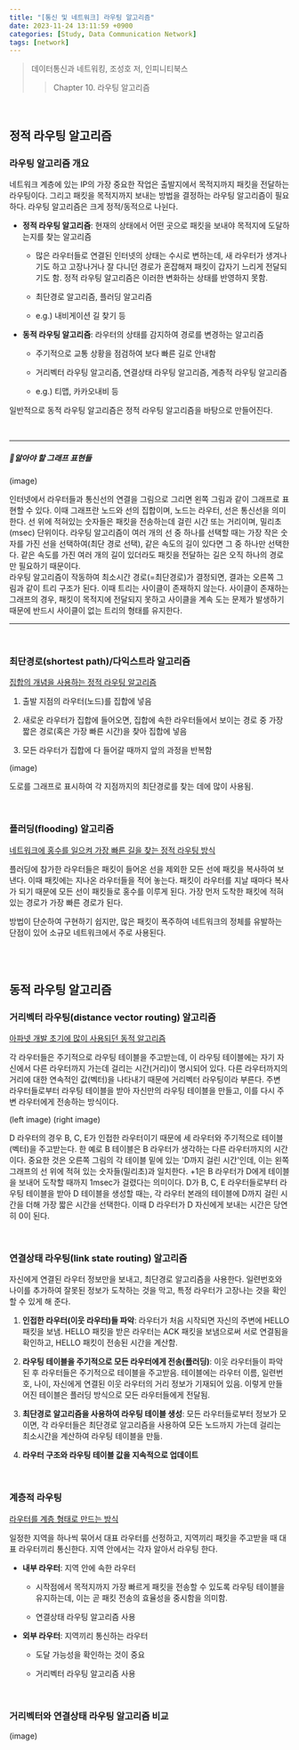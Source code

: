 ```yaml
---
title: "[통신 및 네트워크] 라우팅 알고리즘"
date: 2023-11-24 13:11:59 +0900
categories: [Study, Data Communication Network]
tags: [network]
---
```


> 데이터통신과 네트워킹, 조성호 저, 인피니티북스
> 
> > Chapter 10. 라우팅 알고리즘

<br>

## **정적 라우팅 알고리즘**

### **라우팅 알고리즘 개요**

네트워크 계층에 있는 IP의 가장 중요한 작업은 출발지에서 목적지까지 패킷을 전달하는 라우팅이다. 그리고 패킷을 목적지까지 보내는 방법을 결정하는 라우팅 알고리즘이 필요하다. 라우팅 알고리즘은 크게 정적/동적으로 나뉜다.

- **정적 라우팅 알고리즘**: 현재의 상태에서 어떤 곳으로 패킷을 보내야 목적지에 도달하는지를 찾는 알고리즘
  
  - 많은 라우터들로 연결된 인터넷의 상태는 수시로 변하는데, 새 라우터가 생겨나기도 하고 고장나거나 잘 다니던 경로가 혼잡해져 패킷이 갑자기 느리게 전달되기도 함. 정적 라우팅 알고리즘은 이러한 변화하는 상태를 반영하지 못함.
  
  - 최단경로 알고리즘, 플러딩 알고리즘
  
  - e.g.) 내비게이션 길 찾기 등

- **동적 라우팅 알고리즘**: 라우터의 상태를 감지하여 경로를 변경하는 알고리즘
  
  - 주기적으로 교통 상황을 점검하여 보다 빠른 길로 안내함
  
  - 거리벡터 라우팅 알고리즘, 연결상태 라우팅 알고리즘, 계층적 라우팅 알고리즘
  
  - e.g.) 티맵, 카카오내비 등

일반적으로 동적 라우팅 알고리즘은 정적 라우팅 알고리즘을 바탕으로 만들어진다.

<br>

---

##### 📌알아야 할 그래프 표현들

(image)

인터넷에서 라우터들과 통신선의 연결을 그림으로 그리면 왼쪽 그림과 같이 그래프로 표현할 수 있다. 이때 그래프란 노드와 선의 집합이며, 노드는 라우터, 선은 통신선을 의미한다. 선 위에 적혀있는 숫자들은 패킷을 전송하는데 걸린 시간 또는 거리이며, 밀리초(msec) 단위이다. 라우팅 알고리즘이 여러 개의 선 중 하나를 선택할 때는 가장 작은 숫자를 가진 선을 선택하여(최단 경로 선택), 같은 속도의 길이 있다면 그 중 하나만 선택한다. 같은 속도를 가진 여러 개의 길이 있더라도 패킷을 전달하는 길은 오직 하나의 경로만 필요하기 때문이다.  
라우팅 알고리즘이 작동하여 최소시간 경로(=최단경로)가 결정되면, 결과는 오른쪽 그림과 같이 트리 구조가 된다. 이때 트리는 사이클이 존재하지 않는다. 사이클이 존재하는 그래프의 경우, 패킷이 목적지에 전달되지 못하고 사이클을 계속 도는 문제가 발생하기 때문에 반드시 사이클이 없는 트리의 형태를 유지한다.

---

<br>

### **최단경로(shortest path)/다익스트라 알고리즘**

<u>집합의 개념을 사용하는 정적 라우팅 알고리즘</u>

1. 출발 지점의 라우터(노드)를 집합에 넣음

2. 새로운 라우터가 집합에 들어오면, 집합에 속한 라우터들에서 보이는 경로 중 가장 짧은 경로(혹은 가장 빠른 시간)을 찾아 집합에 넣음

3. 모든 라우터가 집합에 다 들어갈 때까지 앞의 과정을 반복함

(image)

도로를 그래프로 표시하여 각 지점까지의 최단경로를 찾는 데에 많이 사용됨.

<br>

### **플러딩(flooding) 알고리즘**

<u>네트워크에 홍수를 일으켜 가장 빠른 길을 찾는 정적 라우팅 방식</u>

플러딩에 참가한 라우터들은 패킷이 들어온 선을 제외한 모든 선에 패킷을 복사하여 보낸다. 이때 패킷에는 지나온 라우터들을 적어 놓는다. 패킷이 라우터를 지날 때마다 복사가 되기 때문에 모든 선이 패킷들로 홍수를 이루게 된다. 가장 먼저 도착한 패킷에 적혀 있는 경로가 가장 빠른 경로가 된다.

방법이 단순하여 구현하기 쉽지만, 많은 패킷이 폭주하여 네트워크의 정체를 유발하는 단점이 있어 소규모 네트워크에서 주로 사용된다.

<br>

<br>

## **동적 라우팅 알고리즘**

### **거리벡터 라우팅(distance vector routing) 알고리즘**

<u>아파넷 개발 초기에 많이 사용되던 동적 알고리즘</u>

각 라우터들은 주기적으로 라우팅 테이블을 주고받는데, 이 라우팅 테이블에는 자기 자신에서 다른 라우터까지 가는데 걸리는 시간(거리)이 명시되어 있다. 다른 라우터까지의 거리에 대한 연속적인 값(벡터)을 나타내기 때문에 거리벡터 라우팅이라 부른다. 주변 라우터들로부터 라우팅 테이블을 받아 자신만의 라우팅 테이블을 만들고, 이를 다시 주변 라우터에게 전송하는 방식이다.

(left image) (right image)

D 라우터의 경우 B, C, E가 인접한 라우터이기 때문에 세 라우터와 주기적으로 테이블(벡터)을 주고받는다. 한 예로 B 테이블은 B 라우터가 생각하는 다른 라우터까지의 시간이다. 중요한 것은 오른쪽 그림의 각 테이블 밑에 있는 'D까지 걸린 시간'인데, 이는 왼쪽 그래프의 선 위에 적혀 있는 숫자들(밀리초)과 일치한다. +1은 B 라우터가 D에게 테이블을 보내어 도착할 때까지 1msec가 걸렸다는 의미이다. D가 B, C, E 라우터들로부터 라우팅 테이블을 받아 D 테이블을 생성할 때는, 각 라우터 본래의 테이블에 D까지 걸린 시간을 더해 가장 짧은 시간을 선택한다. 이때 D 라우터가 D 자신에게 보내는 시간은 당연히 0이 된다.

<br>

### **연결상태 라우팅(link state routing) 알고리즘**

자신에게 연결된 라우터 정보만을 보내고, 최단경로 알고리즘을 사용한다. 일련번호와 나이를 추가하여 잘못된 정보가 도착하는 것을 막고, 특정 라우터가 고장나는 것을 확인할 수 있게 해 준다.

1. **인접한 라우터(이웃 라우터)들 파악**: 라우터가 처음 시작되면 자신의 주변에 HELLO 패킷을 보냄. HELLO 패킷을 받은 라우터는 ACK 패킷을 보냄으로써 서로 연결됨을 확인하고, HELLO 패킷이 전송된 시간을 계산함.

2. **라우팅 테이블을 주기적으로 모든 라우터에게 전송(플러딩)**: 이웃 라우터들이 파악된 후 라우터들은 주기적으로 테이블을 주고받음. 테이블에는 라우터 이름, 일련번호, 나이, 자신에게 연결된 이웃 라우터의 거리 정보가 기재되어 있음. 이렇게 만들어진 테이블은 플러딩 방식으로 모든 라우터들에게 전달됨.

3. **최단경로 알고리즘을 사용하여 라우팅 테이블 생성**:  모든 라우터들로부터 정보가 모이면, 각 라우터들은 최단경로 알고리즘을 사용하여 모든 노드까지 가는데 걸리는 최소시간을 계산하여 라우팅 테이블을 만듦.

4. **라우터 구조와 라우팅 테이블 값을 지속적으로 업데이트**

<br>

### **계층적 라우팅**

<u>라우터를 계층 형태로 만드는 방식</u>

일정한 지역을 하나씩 묶어서 대표 라우터를 선정하고, 지역끼리 패킷을 주고받을 때 대표 라우터끼리 통신한다. 지역 안에서는 각자 알아서 라우팅 한다.

- **내부 라우터**: 지역 안에 속한 라우터
  
  - 시작점에서 목적지까지 가장 빠르게 패킷을 전송할 수 있도록 라우팅 테이블을 유지하는데, 이는 곧 패킷 전송의 효율성을 중시함을 의미함.
  
  - 연결상태 라우팅 알고리즘 사용

- **외부 라우터**: 지역끼리 통신하는 라우터
  
  - 도달 가능성을 확인하는 것이 중요
  
  - 거리벡터 라우팅 알고리즘 사용

<br>

### **거리벡터와 연결상태 라우팅 알고리즘 비교**

(image)

<br>
